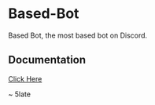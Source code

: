 # Based-Bot

Based Bot, the most based bot on Discord.

## Documentation

[Click Here](https://slatedev.xyz/basedbot)

~ 5late
